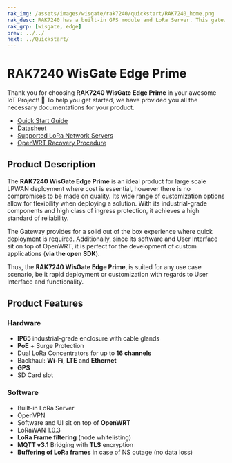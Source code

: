 ```yaml
---
rak_img: /assets/images/wisgate/rak7240/quickstart/RAK7240_home.png
rak_desc: RAK7240 has a built-in GPS module and LoRa Server. This gateway supports multiple backhaul connectivity options such as WiFi, LTE, and Ethernet with an available SD card slot to back up the gathered data. The enclosure is IP rated, dustproof and waterproof, and with a built-in surge protection.  
rak_grp: [wisgate, edge]
prev: ../../
next: ../Quickstart/
---
```


# RAK7240 WisGate Edge Prime
Thank you for choosing **RAK7240 WisGate Edge Prime** in your awesome IoT Project! 🎉 To help you get started, we have provided you all the necessary documentations for your product.

* [Quick Start Guide](../Quickstart/)
* [Datasheet](../Datasheet/)
* [Supported LoRa Network Servers](../Supported-LoRa-Network-Servers/)
* [OpenWRT Recovery Procedure](/Knowledge-Hub/Learn/OpenWRT-Recovery-Procedure/)

## Product Description

The **RAK7240 WisGate Edge Prime** is an ideal product for large scale LPWAN deployment where cost is essential, however there is no compromises to be made on quality. Its wide range of customization options allow for flexibility when deploying a solution. With its industrial-grade components and high class of ingress protection, it achieves a high standard of reliability.

The Gateway provides for a solid out of the box experience where quick deployment is required. Additionally, since its software and User Interface sit on top of OpenWRT, it is perfect for the development of custom applications (**via the open SDK**).

Thus, the **RAK7240 WisGate Edge Prime**, is suited for any use case scenario, be it rapid deployment or customization with regards to User Interface and functionality.

## Product Features

### Hardware

- **IP65** industrial-grade enclosure with cable glands
- **PoE** + Surge Protection
- Dual LoRa Concentrators for up to **16 channels**
- Backhaul: **Wi-Fi**, **LTE** and **Ethernet**
- **GPS**
- SD Card slot

### Software

- Built-in LoRa Server
- OpenVPN
- Software and UI sit on top of **OpenWRT**
- LoRaWAN 1.0.3
- **LoRa Frame filtering** (node whitelisting)
- **MQTT v3.1** Bridging with **TLS** encryption
- **Buffering of LoRa frames** in case of NS outage (no data loss)


